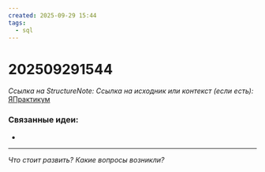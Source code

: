 ```yaml
---
created: 2025-09-29 15:44
tags:
  - sql
---
```

# 202509291544
*Ссылка на StructureNote:*
*Ссылка на исходник или контекст (если есть):* [ЯПрактикум]()

### Связанные идеи:
* 
---

*Что стоит развить? Какие вопросы возникли?*